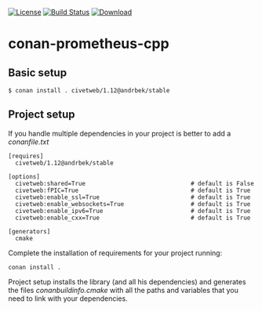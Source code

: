 [![License](https://img.shields.io/badge/license-MIT-blue.svg)](https://opensource.org/licenses/MIT)
[![Build Status](https://github.com//AndreyAndreevich/conan-civetweb/workflows/CI/badge.svg)](https://github.com//AndreyAndreevich/conan-civetweb/actions)
[![Download](https://api.bintray.com/packages/andrbek/conan/civetweb%3Aandrbek/images/download.svg)](https://bintray.com/andrbek/conan/civetweb%3Aandrbek/_latestVersion)

# conan-prometheus-cpp

## Basic setup

    $ conan install . civetweb/1.12@andrbek/stable
    
## Project setup

If you handle multiple dependencies in your project is better to add a *conanfile.txt*
    
    [requires]
      civetweb/1.12@andrbek/stable

    [options]
      civetweb:shared=True                              # default is False
      civetweb:fPIC=True                                # default is True
      civetweb:enable_ssl=True                          # default is True
      civetweb:enable_websockets=True                   # default is True
      civetweb:enable_ipv6=True                         # default is True
      civetweb:enable_cxx=True                          # default is True

    [generators]
      cmake

Complete the installation of requirements for your project running:

    conan install .

Project setup installs the library (and all his dependencies) and generates the files *conanbuildinfo.cmake* with all the 
paths and variables that you need to link with your dependencies.

